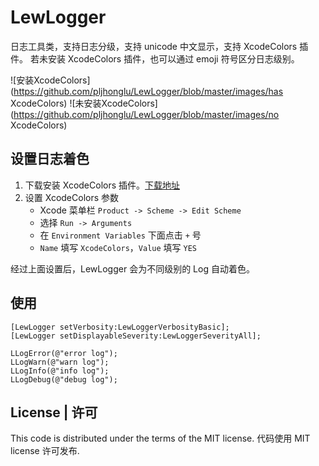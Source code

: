 # LewLogger
日志工具类，支持日志分级，支持 unicode 中文显示，支持 XcodeColors 插件。
若未安装 XcodeColors 插件，也可以通过 emoji 符号区分日志级别。

![安装XcodeColors](https://github.com/pljhonglu/LewLogger/blob/master/images/has XcodeColors)
![未安装XcodeColors](https://github.com/pljhonglu/LewLogger/blob/master/images/no XcodeColors)

## 设置日志着色

1. 下载安装 XcodeColors 插件。[下载地址](https://github.com/robbiehanson/XcodeColors)
2. 设置 XcodeColors 参数
	- Xcode 菜单栏 `Product -> Scheme -> Edit Scheme`
	- 选择 `Run -> Arguments`
	- 在 `Environment Variables` 下面点击 `+` 号
	- `Name` 填写 `XcodeColors`，`Value` 填写 `YES`

经过上面设置后，LewLogger 会为不同级别的 Log 自动着色。

## 使用

```objc
[LewLogger setVerbosity:LewLoggerVerbosityBasic];
[LewLogger setDisplayableSeverity:LewLoggerSeverityAll];

LLogError(@"error log");
LLogWarn(@"warn log");
LLogInfo(@"info log");
LLogDebug(@"debug log");
```
## License | 许可

This code is distributed under the terms of the MIT license.
代码使用 MIT license 许可发布.


